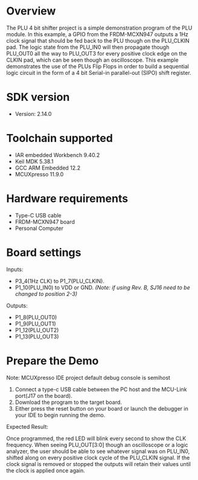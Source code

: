Overview
========
The PLU 4 bit shifter project is a simple demonstration program of the PLU module. In this example,
a GPIO from the FRDM-MCXN947 outputs a 1Hz clock signal that should be fed back to the PLU though
on the PLU_CLKIN pad. The logic state from the PLU_IN0 will then propagate though PLU_OUT0 all the
way to PLU_OUT3 for every positive clock edge on the CLKIN pad, which can be seen though an
oscilloscope. This example demonstrates the use of the PLUs Flip Flops in order to build a sequential
logic circuit in the form of a 4 bit Serial-in parallel-out (SIPO) shift register.

SDK version
===========
- Version: 2.14.0

Toolchain supported
===================
- IAR embedded Workbench  9.40.2
- Keil MDK  5.38.1
- GCC ARM Embedded  12.2
- MCUXpresso  11.9.0

Hardware requirements
=====================
- Type-C USB cable
- FRDM-MCXN947 board
- Personal Computer

Board settings
==============
Inputs:
- P3_4(1Hz CLK) to P1_7(PLU_CLKIN).
- P1_10(PLU_IN0) to VDD or GND. *(Note: if using Rev. B, SJ16 need to be changed to position 2-3)*

Outputs:
- P1_8(PLU_OUT0)
- P1_9(PLU_OUT1)
- P1_12(PLU_OUT2)
- P1_13(PLU_OUT3)

Prepare the Demo
================
Note: MCUXpresso IDE project default debug console is semihost
1.  Connect a type-c USB cable between the PC host and the MCU-Link port(J17 on the board).
2.  Download the program to the target board.
3.  Either press the reset button on your board or launch the debugger in your IDE to begin running the demo.

Expected Result:

Once programmed, the red LED will blink every second to show the CLK frequency. When seeing PLU_OUT[3:0]
though an oscilloscope or a logic analyzer, the user should be able to see whatever signal was on PLU_IN0,
shifted along on every positive clock cycle of the PLU_CLKIN signal. If the clock signal is removed or stopped
the outputs will retain their values until the clock is applied once again.